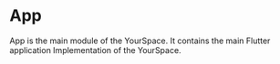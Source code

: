 # App

App is the main module of the YourSpace. It contains the main Flutter application Implementation of
the YourSpace.